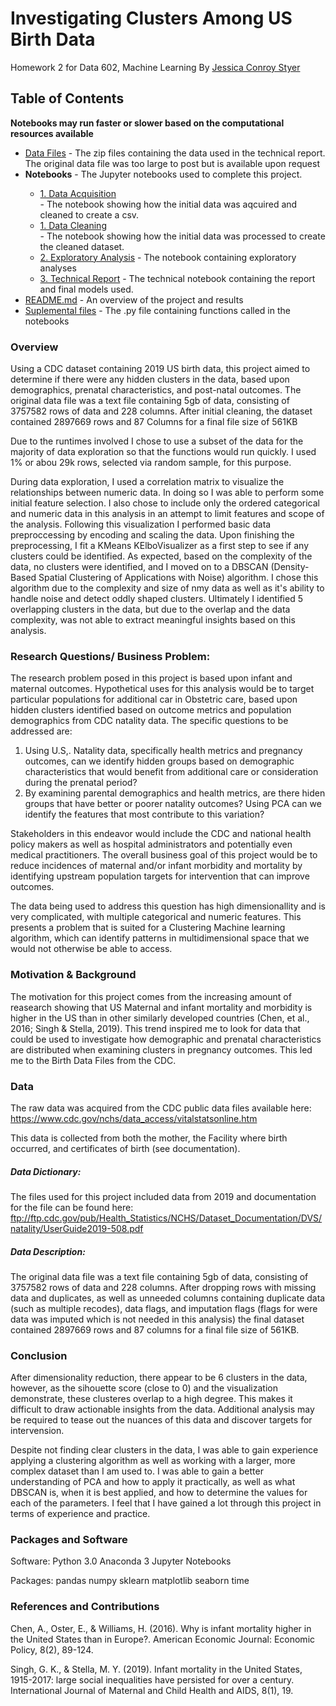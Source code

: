 # Investigating Clusters Among US Birth Data
Homework 2 for Data 602, Machine Learning
By <a href="https://github.com/Jcc329">Jessica Conroy Styer</a>

## Table of Contents
<b> Notebooks may run faster or slower based on the computational resources available </b>
<ul>
  <li><a href="https://github.com/Jcc329/Investigating-Clusters-Among-US-Birth-Data/tree/main/Data%20Files">Data Files</a> - The zip files containing the data used in the technical report. The original data file was too large to post but is available upon request</li>
  <li><b>Notebooks</b> - The Jupyter notebooks used to complete this project.</li>
  <ul>
    <li><a href="https://github.com/Jcc329/Investigating-Clusters-Among-US-Birth-Data/blob/main/Notebooks/Data%20Acquisition.ipynb">1. Data Acquisition</a></li> - The notebook showing how the initial data was aqcuired and cleaned to create a csv.
    <li><a href="https://github.com/Jcc329/Investigating-Clusters-Among-US-Birth-Data/blob/main/Notebooks/Data%20Cleaning.ipynb">1. Data Cleaning</a></li> - The notebook showing how the initial data was processed to create the cleaned dataset.
    <li><a href="https://github.com/Jcc329/Investigating-Clusters-Among-US-Birth-Data/blob/main/Notebooks/Exploratory%20Analysis%20HW%202.ipynb">2. Exploratory Analysis</a> - The notebook containing exploratory analyses </li>
    <li><a href="https://github.com/Jcc329/Select-the-best-Wine-Predicting-wine-quality/blob/main/Jupyter%20Notebooks/Project%201%20Technical%20Notebook%20Updated.ipynb">3. Technical Report</a> - The technical notebook containing the report and final models used.</li>
  </ul>
  <li><a href="https://github.com/Jcc329/Investigating-Clusters-Among-US-Birth-Data/blob/main/README.md">README.md</a> - An overview of the project and results</li> 
  <li><a href="https://github.com/Jcc329/Investigating-Clusters-Among-US-Birth-Data/tree/main/Supplemental%20Files">Suplemental files</a> - The .py file containing functions called in the notebooks</li>
</ul>

### Overview

Using a CDC dataset containing 2019 US birth data, this project aimed to determine if there were any hidden clusters in the data, based upon demographics, prenatal characteristics, and post-natal outcomes. The original data file was a text file containing 5gb of data, consisting of 3757582 rows of data and 228 columns. After initial cleaning, the dataset contained 2897669 rows and 87 Columns for a final file size of 561KB

Due to the runtimes involved I chose to use a subset of the data for the majority of data exploration so that the functions would run quickly. I used 1% or abou 29k rows, selected via random sample, for this purpose.

During data exploration, I used a correlation matrix to visualize the relationships between numeric data. In doing so I was able to perform some initial feature selection. I also chose to include only the ordered categorical and numeric data in this analysis in an attempt to limit features and scope of the analysis. Following this visualization I performed basic data preproccessing by encoding and scaling the data. Upon finishing the preprocessing, I fit a KMeans KElboVisualizer as a first step to see if any clusters could be identified. As expected, based on the complexity of the data, no clusters were identified, and I moved on to a DBSCAN (Density-Based Spatial Clustering of Applications with Noise) algorithm. I chose this algorithm due to the complexity and size of nmy data as well as it's ability to handle noise and detect oddly shaped clusters. Ultimately I identified 5 overlapping clusters in the data, but due to the overlap and the data complexity, was not able to extract meaningful insights based on this analysis. 

### Research Questions/ Business Problem:

The research problem posed in this project is based upon infant and maternal outcomes. Hypothetical uses for this analysis would be to target particular populations for additional car in Obstetric care, based upon hidden clusters identified based on outcome metrics and population demographics from CDC natality data. The specific questions to be addressed are:

1. Using U.S,. Natality data, specifically health metrics and pregnancy outcomes, can we identify hidden groups based on demographic characteristics that would benefit from additional care or consideration during the prenatal period?
2. By examining parental demographics and health metrics, are there hiden groups that have better or poorer natality outcomes? Using PCA can we identify the features that most contribute to this variation?

Stakeholders in this endeavor would include the CDC and national health policy makers as well as hospital administrators and potentially even medical practitioners.
The overall business goal of this project would be to reduce incidences of maternal and/or infant morbidity and mortality by identifying upstream population targets for intervention that can improve outcomes. 

The data being used to address this question has high dimensionallity and is very complicated, with multiple categorical and numeric features. This presents a problem that is suited for a Clustering Machine learning algorithm, which can identify patterns in multidimensional space that we would not otherwise be able to access.

### Motivation & Background

The motivation for this project comes from the increasing amount of reasearch showing that US Maternal and infant mortality and morbidity is higher in the US than in other similarly developed countries (Chen, et al., 2016; Singh & Stella, 2019). This trend inspired me to look for data that could be used to investigate how demographic and prenatal characteristics are distributed when examining clusters in pregnancy outcomes. This led me to the Birth Data Files from the CDC.

### Data

The raw data was acquired from the CDC public data files available here: https://www.cdc.gov/nchs/data_access/vitalstatsonline.htm

This data is collected from both the mother, the Facility where birth occurred, and certificates of birth (see documentation).

##### Data Dictionary:
The files used for this project included data from 2019 and documentation for the file can be found here: ftp://ftp.cdc.gov/pub/Health_Statistics/NCHS/Dataset_Documentation/DVS/natality/UserGuide2019-508.pdf

##### Data Description:
The original data file was a text file containing 5gb of data, consisting of 3757582 rows of data and 228 columns. After dropping rows with missing data and duplicates, as well as unneeded columns containing duplicate data (such as multiple recodes), data flags, and imputation flags (flags for were data was imputed which is not needed in this analysis) the final dataset contained 2897669 rows and 87 columns for a final file size of 561KB. 

### Conclusion
After dimensionality reduction, there appear to be 6 clusters in the data, however, as the sihouette score (close to 0) and the visualization demonstrate, these clusteres overlap to a high degree. This makes it difficult to draw actionable insights from the data. Additional analysis may be required to tease out the nuances of this data and discover targets for intervension.

Despite not finding clear clusters in the data, I was able to gain experience applying a clustering algorithm as well as working with a larger, more complex dataset than I am used to. I was able to gain a better understanding of PCA and how to apply it practically, as well as what DBSCAN is, when it is best applied, and how to determine the values for each of the parameters. I feel that I have gained a lot through this project in terms of experience and practice. 

### Packages and Software
Software:
Python 3.0
Anaconda 3
Jupyter Notebooks

Packages:
pandas
numpy
sklearn
matplotlib
seaborn
time

### References and Contributions

Chen, A., Oster, E., & Williams, H. (2016). Why is infant mortality higher in the United States than in Europe?. American Economic Journal: Economic Policy, 8(2), 89-124.

Singh, G. K., & Stella, M. Y. (2019). Infant mortality in the United States, 1915-2017: large social inequalities have persisted for over a century. International Journal of Maternal and Child Health and AIDS, 8(1), 19.
